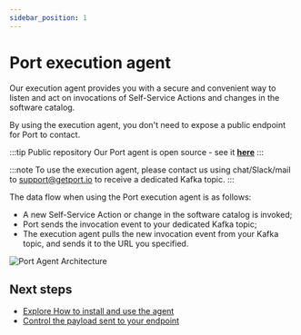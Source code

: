 ```yaml
---
sidebar_position: 1
---
```


# Port execution agent

Our execution agent provides you with a secure and convenient way to listen and act on invocations of Self-Service Actions and changes in the software catalog.

By using the execution agent, you don't need to expose a public endpoint for Port to contact.

:::tip Public repository
Our Port agent is open source - see it [**here**](https://github.com/port-labs/port-agent)
:::

:::note
To use the execution agent, please contact us using chat/Slack/mail to [support@getport.io](mailto:support@getport.io) to receive a dedicated Kafka topic.
:::

The data flow when using the Port execution agent is as follows:

- A new Self-Service Action or change in the software catalog is invoked;
- Port sends the invocation event to your dedicated Kafka topic;
- The execution agent pulls the new invocation event from your Kafka topic, and sends it to the URL you specified.

![Port Agent Architecture](/img/self-service-actions/portExecutionAgentArchitecture.png)

## Next steps

- [Explore How to install and use the agent](/actions-and-automations/setup-backend/webhook/port-execution-agent/installation-methods/helm.md)
- [Control the payload sent to your endpoint](/actions-and-automations/setup-backend/webhook/port-execution-agent/control-the-payload.md)
